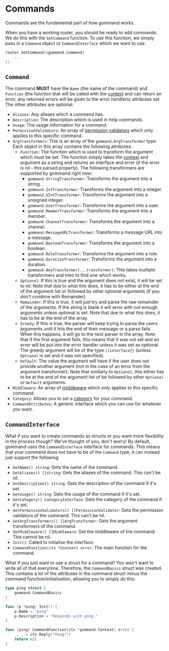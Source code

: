 # Commands
Commands are the fundemental part of how gommand works.

When you have a working router, you should be ready to add commands. We do this with the `SetCommand` function. To use this function, we simply pass in a `Command` object or `CommandInterface` which we want to use:
```go
router.SetCommand(&gommand.Command{
    ...
})
```

## `Command`
The command **MUST** have the `Name` (the name of the command) and `Function` (the function that will be called with the [context](./context.md) and can return an error, any returned errors will be given to the error handlers) attributes set. The other attributes are optional:

- `Aliases`: Any aliases which a command has.
- `Description`: The description which is used in help commands.
- `Usage`: The usage information for a command.
- `PermissionValidators`: An array of [permission validators](./permission-validators.md) which only applies to this specific command.
- `ArgTransformers`: This is an array of the `gommand.ArgTransformer` type. Each object in this array contains the following attributes:
    - `Function`: The function which is used to transform the argument which must be set. The function simply takes the [context](./context.md) and argument as a string and returns an interface and error (if the error is nil - this parsed properly). The following transformers are supported by gommand right now:
        - `gommand.StringTransformer`: Transforms the argument into a string.
        - `gommand.IntTransformer`: Transforms the argument into a integer.
        - `gommand.UIntTransformer`: Transforms the argument into a unsigned integer.
        - `gommand.UserTransformer`: Transforms the argument into a user.
        - `gommand.MemberTransformer`: Transforms the argument into a member.
        - `gommand.ChannelTransformer`: Transforms the argument into a channel.
        - `gommand.MessageURLTransformer`: Transforms a message URL into a message.
        - `gommand.BooleanTransformer`: Transforms the argument into a boolean.
        - `gommand.RoleTransformer`: Transforms the argument into a role.
        - `gommand.DurationTransformer`: Transforms the argument into a duration.
        - `gommand.AnyTransformer(...transformer)`: This takes multiple transformers and tries to find one which works.
    - `Optional`: If this is true and the argument does not exist, it will be set to nil. Note that due to what this does, it has to be either at the end of the argument list or followed by other optional arguments (if you don't combine with Remainder).
    - `Remainder`: If this is true, it will just try and parse the raw remainder of the arguments. If the string is blank it will error with not enough arguments unless optional is set. Note that due to what this does, it has to be at the end of the array.
    - `Greedy`: If this is true, the parser will keep trying to parse the users arguments until it hits the end of their message or a parse fails. When this happens, it will go to the next parser in the array. Note that if the first argument fails, this means that it was not set and an error will be put into the error handler unless it was set as optional. The greedy argument will be of the type `[]interface{}` (unless `Optional` is set and it was not specified).
   - `Default`: The value the argument will have if the user does not provide another argument (not in the case of an error from the argument transformer). Note that similarly to `Optional`, this either has to be at the end of the argument list of be followed by other `Optional` or `Default` arguments.
- `Middleware`: An array of [middleware](./middleware.md) which only applies to this specific command.
- `Category`: Allows you to set a [category](./categories.md) for your command.
- `CommandAttributes`: A generic interface which you can use for whatever you want.

## `CommandInterface`

What if you want to create commands as structs or you want more flexibility in the process though? We've thought of you, don't worry! By default, gommand uses the `CommandInterface` interface for commands. This means that your command does not have to be of the `Command` type, it can instead just support the following:

- `GetName() string`: Gets the name of the command.
- `GetAliases() []string`: Gets the aliases of the command. This can't be nil.
- `GetDescription() string`: Gets the description of the command if it's set.
- `GetUsage() string`: Gets the usage of the command if it's set.
- `GetCategory() CategoryInterface`: Gets the category of the command if it's set.
- `GetPermissionValidators() []PermissionValidator`: Gets the permission validators of the command. This can't be nil.
- `GetArgTransformers() []ArgTransformer`: Gets the argument transformers of the command.
- `GetMiddleware() []Middleware`: Get the middleware of the command. This cannot be nil.
- `Init()`: Called to initialise the interface.
- `CommandFunction(ctx *Context) error`: The main function for the command.

What if you just want to use a struct for a command? You won't want to write all of that everytime. Therefore, the `CommandBasics` struct was created. This contains a lot of the attributes in the command struct minus the command function/initialisation, allowing you to simply do this:

```go
type ping struct {
	gommand.CommandBasics
}

func (p *ping) Init() {
	p.Name = "ping"
	p.Description = "Responds with pong."
}

func (ping) CommandFunction(ctx *gommand.Context) error {
	_, _ = ctx.Reply("Pong!")
	return nil
}
```
